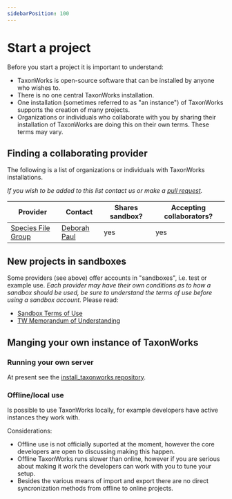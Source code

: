 ```yaml
---
sidebarPosition: 100
---
```


# Start a project

Before you start a project it is important to understand:

* TaxonWorks is open-source software that can be installed by anyone who wishes to.
* There is no one central TaxonWorks installation.
* One installation (sometimes referred to as "an instance") of TaxonWorks supports the creation of many projects.
* Organizations or individuals who collaborate with you by sharing their installation of TaxonWorks are doing this on their own terms. These terms may vary.

## Finding a collaborating provider

The following is a list of organizations or individuals with TaxonWorks installations.

_If you wish to be added to this list contact us or make a [pull request](/about/glossary#pull-request)._

| Provider | Contact |Shares sandbox? | Accepting collaborators? | 
|-|-|-|-|
| [Species File Group](https://speciesfilegroup.org) | [Deborah Paul](mailto:dlpaul@illinois.edu)| yes | yes |

## New projects in sandboxes

Some providers (see above) offer accounts in "sandboxes", i.e. test or example use.  _Each provider may have their own conditions as to how a sandbox should be used, be sure to understand the terms of use before using a sandbox account._ Please read:
* [Sandbox Terms of Use](https://speciesfilegroup.org/docs/taxonworks_sandboxes_at_sfg.html)
* [TW Memorandum of Understanding](https://speciesfilegroup.org/docs/taxonworks_in_production_at_sfg.html)

## Manging your own instance of TaxonWorks

### Running your own server

At present see the [install_taxonworks repository](https://github.com/SpeciesFileGroup/install_taxonworks).

### Offline/local use

Is possible to use TaxonWorks locally, for example developers have active instances they work with.

Considerations:

* Offline use is not officially suported at the moment, however the core developers are open to discussing making this happen.
* Offline TaxonWorks runs slower than online, however if you are serious about making it work the developers can work with you to tune your setup.
* Besides the various means of import and export there are no direct syncronization methods from offline to online projects.



